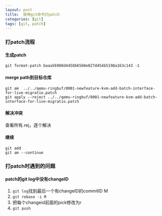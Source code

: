 ```yaml
---
layout: post
title:  使用git命令打patch
categories: [git]
tags: [git, patch]
---
```


### 打patch流程
#### 生成patch
`git format-patch baaa56988d4458b6560e027d454b5198a163c143 -1`  
#### merge path到目标仓库
`git am  ../../qemu-ringbuf/0001-newfeature-kvm-add-batch-interface-for-live-migratio.patch`  
`git apply --reject ../../qemu-ringbuf/0001-newfeature-kvm-add-batch-interface-for-live-migratio.patch`  
#### 解决冲突
查看所有.rej，逐个解决  
#### 继续
`git add`  
`git am --continue`  

### 打patch时遇到的问题
#### patch的git log中没有changeID
1. `git log`找到最后一个有changeID的commitID M  
2. `git rebase -i M`  
3. 把每个changeid前面的pick修改为r  
4. `git push`  
